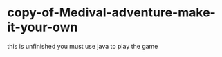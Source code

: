 # copy-of-Medival-adventure-make-it-your-own





this is unfinished you must use java to play the game
